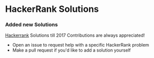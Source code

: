 # HackerRank Solutions #

### Added new Solutions ###

[Hackerrank](https://www.hackerrank.com/) Solutions till 2017
Contributions are always appreciated!
* Open an issue to request help with a specific HackerRank problem
* Make a pull request if you'd like to add a solution yourself

